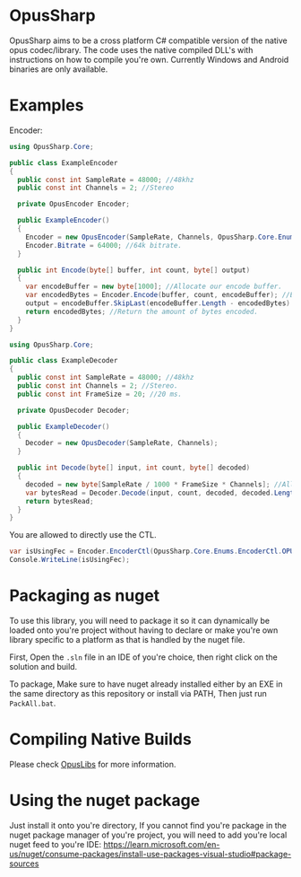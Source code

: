 # OpusSharp
OpusSharp aims to be a cross platform C# compatible version of the native opus codec/library. The code uses the native compiled DLL's with instructions on how to compile you're own. Currently Windows and Android binaries are only available.

# Examples
Encoder:
```cs
using OpusSharp.Core;

public class ExampleEncoder
{
  public const int SampleRate = 48000; //48khz
  public const int Channels = 2; //Stereo

  private OpusEncoder Encoder;

  public ExampleEncoder()
  {
    Encoder = new OpusEncoder(SampleRate, Channels, OpusSharp.Core.Enums.PreDefCtl.OPUS_APPLICATION_AUDIO);
    Encoder.Bitrate = 64000; //64k bitrate.
  }

  public int Encode(byte[] buffer, int count, byte[] output)
  {
    var encodeBuffer = new byte[1000]; //Allocate our encode buffer.
    var encodedBytes = Encoder.Encode(buffer, count, encodeBuffer); //Encode the audio. OpusSharp automatically converts byte count to short count for the native opus handling input.
    output = encodeBuffer.SkipLast(encodeBuffer.Length - encodedBytes).ToArray(); //Trim the buffer so it only contains the encoded bytes and not the empty ones.
    return encodedBytes; //Return the amount of bytes encoded.
  }
}
```

```cs
using OpusSharp.Core;

public class ExampleDecoder
{
  public const int SampleRate = 48000; //48khz
  public const int Channels = 2; //Stereo.
  public const int FrameSize = 20; //20 ms.

  private OpusDecoder Decoder;

  public ExampleDecoder()
  {
    Decoder = new OpusDecoder(SampleRate, Channels);
  }

  public int Decode(byte[] input, int count, byte[] decoded)
  {
    decoded = new byte[SampleRate / 1000 * FrameSize * Channels]; //Allocate the required buffer size to handle the decoded audio.
    var bytesRead = Decoder.Decode(input, count, decoded, decoded.Length); //Decode the audio. Again, OpusSharp automatically converts byte count to short count for the native opus handling output.
    return bytesRead;
  }
}
```

You are allowed to directly use the CTL.
```cs
var isUsingFec = Encoder.EncoderCtl(OpusSharp.Core.Enums.EncoderCtl.OPUS_GET_INBAND_FEC_REQUEST);
Console.WriteLine(isUsingFec);
```

# Packaging as nuget
To use this library, you will need to package it so it can dynamically be loaded onto you're project without having to declare or make you're own library specific to a platform as that is handled by the nuget file.

First, Open the `.sln` file in an IDE of you're choice, then right click on the solution and build.

To package, Make sure to have nuget already installed either by an EXE in the same directory as this repository or install via PATH, Then just run `PackAll.bat`.

# Compiling Native Builds
Please check [OpusLibs](./OpusLibs) for more information.

# Using the nuget package
Just install it onto you're directory, If you cannot find you're package in the nuget package manager of you're project, you will need to add you're local nuget feed to you're IDE: https://learn.microsoft.com/en-us/nuget/consume-packages/install-use-packages-visual-studio#package-sources
